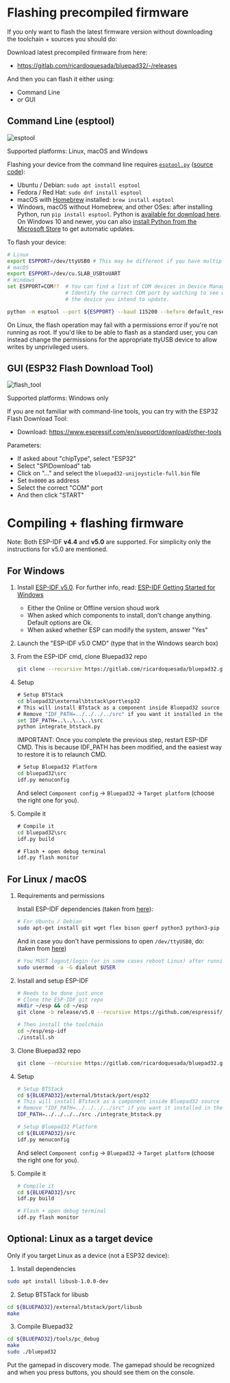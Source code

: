 # Flashing precompiled firmware

If you only want to flash the latest firmware version without downloading the toolchain + sources you should do:

Download latest precompiled firmware from here:

- <https://gitlab.com/ricardoquesada/bluepad32/-/releases>

And then you can flash it either using:

- Command Line
- or GUI

## Command Line (esptool)

![esptool](https://lh3.googleusercontent.com/UfYRw0D2m6DUy337fskfNYP6FA3oj_AgATe6QU3y5OvGe14DaI5amCb-rhmGliSepoFYmhvX-u5uzq5N0wChP0lr0eSOrY4YMLB__UBZ8tY8ASbw5DgI6dUX-oEt2ZpWHPLpnBdxryA=-no)

Supported platforms: Linux, macOS and Windows

Flashing your device from the command line requires [`esptool.py`](https://docs.espressif.com/projects/esptool/en/latest/esp32/) ([source code](https://github.com/espressif/esptool)):

- Ubuntu / Debian: `sudo apt install esptool`
- Fedora / Red Hat: `sudo dnf install esptool`
- macOS with [Homebrew](https://brew.sh/) installed: `brew install esptool`
- Windows, macOS without Homebrew, and other OSes: after installing Python, run `pip install esptool`. Python is [available for download here](https://www.python.org/downloads/). On Windows 10 and newer, you can also [install Python from the Microsoft Store](https://www.microsoft.com/store/productId/9PJPW5LDXLZ5) to get automatic updates.

To flash your device:

```sh
# Linux
export ESPPORT=/dev/ttyUSB0 # This may be different if you have multiple USB serial devices connected.
# macOS
export ESPPORT=/dev/cu.SLAB_USBtoUART
# Windows
set ESPPORT=COM??  # You can find a list of COM devices in Device Manager.
                   # Identify the correct COM port by watching to see which one appears when connecting
                   # the device you intend to update.

python -m esptool --port ${ESPPORT} --baud 115200 --before default_reset --after hard_reset write_flash 0x0000 bluepad32-unijoysticle-full.bin
```

On Linux, the flash operation may fail with a permissions error if you're not running as root. If you'd like to be able to flash as a standard user, you can instead change the permissions for the appropriate ttyUSB device to allow writes by unprivileged users.

## GUI (ESP32 Flash Download Tool)

![flash_tool](https://lh3.googleusercontent.com/pw/ACtC-3c6KvmSei83mYKogxIadcq7tWamg41jsNk7pqJOpjnPhNoeN3uYjehB94wAja72mIDRNrhrWIqG0Sle1gxZHr0gANCSJyDFUcSfXMdoetUTynure2UrjRv7WkZEYnj0nqpiYJ54mwj85jDLkFrnD4jd-g=-no)

Supported platforms: Windows only

If you are not familiar with command-line tools, you can try with the ESP32 Flash Download Tool:

- Download: <https://www.espressif.com/en/support/download/other-tools>

Parameters:

- If asked about "chipType", select "ESP32"
- Select "SPIDownload" tab
- Click on "..." and select the `bluepad32-unijoysticle-full.bin` file
- Set `0x0000` as address
- Select the correct "COM" port
- And then click "START"

# Compiling + flashing firmware

Note: Both ESP-IDF **v4.4** and **v5.0** are supported. For simplicity only the instructions for v5.0 are mentioned.

## For Windows

1. Install [ESP-IDF v5.0][esp-idf-windows-installer]. For further info, read: [ESP-IDF Getting Started for Windows][esp-idf-windows-setup]

   * Either the Online or Offline version shoud work
   * When asked which components to install, don't change anything. Default options are Ok.
   * When asked whether ESP can modify the system, answer "Yes"

2. Launch the "ESP-IDF v5.0 CMD" (type that in the Windows search box)

3. From the ESP-IDF cmd, clone Bluepad32 repo

   ```sh
   git clone --recursive https://gitlab.com/ricardoquesada/bluepad32.git
   ```

4. Setup

    ```cmd
    # Setup BTStack
    cd bluepad32\external\btstack\port\esp32
    # This will install BTstack as a component inside Bluepad32 source code (recommended).
    # Remove "IDF_PATH=../../../../src" if you want it installed in the ESP-IDF folder
    set IDF_PATH=..\..\..\..\src
    python integrate_btstack.py
    ```

    IMPORTANT: Once you complete the previous step, restart ESP-IDF CMD. This is because IDF_PATH
    has been modified, and the easiest way to restore it is to relaunch CMD.

    ```cmd
    # Setup Bluepad32 Platform
    cd bluepad32\src
    idf.py menuconfig
    ```

    And select `Component config` -> `Bluepad32` -> `Target platform` (choose the right one for you).

5. Compile it

    ```cmd
    # Compile it
    cd bluepad32\src
    idf.py build

    # Flash + open debug terminal
    idf.py flash monitor
    ```

[esp-idf-windows-setup]: https://docs.espressif.com/projects/esp-idf/en/latest/esp32/get-started/windows-setup.html
[esp-idf-windows-installer]: https://dl.espressif.com/dl/esp-idf/?idf=5.0

## For Linux / macOS

1. Requirements and permissions

    Install ESP-IDF dependencies (taken from [here][toolchain-deps]):

    ```sh
    # For Ubuntu / Debian
    sudo apt-get install git wget flex bison gperf python3 python3-pip python3-setuptools cmake ninja-build ccache libffi-dev libssl-dev dfu-util libusb-1.0-0
    ```

    And in case you don't have permissions to open `/dev/ttyUSB0`, do:
    (taken from [here][ttyusb0])

    ```sh
    # You MUST logout/login (or in some cases reboot Linux) after running this command
    sudo usermod -a -G dialout $USER
    ```

2. Install and setup ESP-IDF

    ```sh
    # Needs to be done just once
    # Clone the ESP-IDF git repo
    mkdir ~/esp && cd ~/esp
    git clone -b release/v5.0 --recursive https://github.com/espressif/esp-idf.git

    # Then install the toolchain
    cd ~/esp/esp-idf
    ./install.sh
    ```

3. Clone Bluepad32 repo

   ```sh
   git clone --recursive https://gitlab.com/ricardoquesada/bluepad32.git
   ```

4. Setup

    ```sh
    # Setup BTStack
    cd ${BLUEPAD32}/external/btstack/port/esp32
    # This will install BTstack as a component inside Bluepad32 source code (recommended).
    # Remove "IDF_PATH=../../../../src" if you want it installed in the ESP-IDF folder
    IDF_PATH=../../../../src ./integrate_btstack.py
    ```

    ```sh
    # Setup Bluepad32 Platform
    cd ${BLUEPAD32}/src
    idf.py menuconfig
    ```

    And select `Component config` -> `Bluepad32` -> `Target platform` (choose the right one for you).

5. Compile it

    ```sh
    # Compile it
    cd ${BLUEPAD32}/src
    idf.py build

    # Flash + open debug terminal
    idf.py flash monitor
    ```


[toolchain-deps]: https://docs.espressif.com/projects/esp-idf/en/latest/esp32/get-started/linux-setup.html
[ttyusb0]: https://docs.espressif.com/projects/esp-idf/en/latest/esp32/get-started/establish-serial-connection.html#linux-dialout-group


## Optional: Linux as a target device

Only if you target Linux as a device (not a ESP32 device):

1. Install dependencies

  ```sh
  sudo apt install libusb-1.0.0-dev
  ```

2. Setup BTSTack for libusb

  ```sh
  cd ${BLUEPAD32}/external/btstack/port/libusb
  make
  ```

3. Compile Bluepad32

  ```sh
  cd ${BLUEPAD32}/tools/pc_debug
  make
  sudo ./bluepad32
  ```

Put the gamepad in discovery mode. The gamepad should be recognized and when you press buttons, you should see them on the console.
